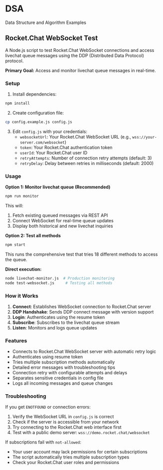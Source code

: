 # DSA
Data Structure and Algorithm Examples

## Rocket.Chat WebSocket Test

A Node.js script to test Rocket.Chat WebSocket connections and access livechat queue messages using the DDP (Distributed Data Protocol) protocol.

**Primary Goal:** Access and monitor livechat queue messages in real-time.

### Setup

1. Install dependencies:
```bash
npm install
```

2. Create configuration file:
```bash
cp config.example.js config.js
```

3. Edit `config.js` with your credentials:
   - `websocketUrl`: Your Rocket.Chat WebSocket URL (e.g., `wss://your-server.com/websocket`)
   - `token`: Your Rocket.Chat authentication token
   - `userId`: Your Rocket.Chat user ID
   - `retryAttempts`: Number of connection retry attempts (default: 3)
   - `retryDelay`: Delay between retries in milliseconds (default: 2000)

### Usage

**Option 1: Monitor livechat queue (Recommended)**
```bash
npm run monitor
```
This will:
1. Fetch existing queued messages via REST API
2. Connect WebSocket for real-time queue updates
3. Display both historical and new livechat inquiries

**Option 2: Test all methods**
```bash
npm start
```
This runs the comprehensive test that tries 18 different methods to access the queue.

**Direct execution:**
```bash
node livechat-monitor.js  # Production monitoring
node test-websocket.js     # Testing all methods
```

### How it Works

1. **Connect**: Establishes WebSocket connection to Rocket.Chat server
2. **DDP Handshake**: Sends DDP connect message with version support
3. **Login**: Authenticates using the resume token
4. **Subscribe**: Subscribes to the livechat queue stream
5. **Listen**: Monitors and logs queue updates

### Features

- Connects to Rocket.Chat WebSocket server with automatic retry logic
- Authenticates using resume token
- Tries multiple subscription methods automatically
- Detailed error messages with troubleshooting tips
- Connection retry with configurable attempts and delays
- Separates sensitive credentials in config file
- Logs all incoming messages and queue changes

### Troubleshooting

If you get `ENOTFOUND` or connection errors:
1. Verify the WebSocket URL in `config.js` is correct
2. Check if the server is accessible from your network
3. Try connecting to the Rocket.Chat web interface first
4. Test with a public demo server: `wss://demo.rocket.chat/websocket`

If subscriptions fail with `not-allowed`:
- Your user account may lack permissions for certain subscriptions
- The script automatically tries multiple subscription types
- Check your Rocket.Chat user roles and permissions
